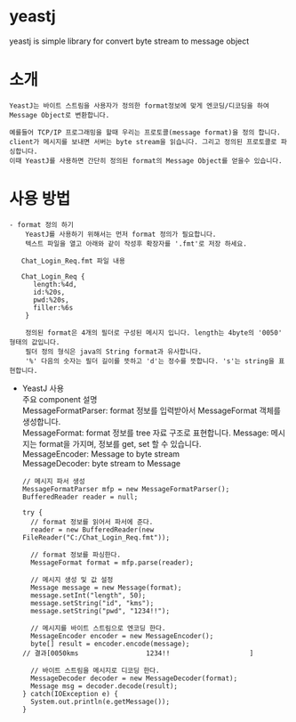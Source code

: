 # yeastj
yeastj is simple library for convert byte stream to message object

# 소개  
    YeastJ는 바이트 스트림을 사용자가 정의한 format정보에 맞게 엔코딩/디코딩을 하여 Message Object로 변환합니다.  
    
    예를들어 TCP/IP 프로그래밍을 할때 우리는 프로토콜(message format)을 정의 합니다.  
    client가 메시지를 보내면 서버는 byte stream을 읽습니다. 그리고 정의된 프로토콜로 파싱합니다.
    이때 YeastJ를 사용하면 간단히 정의된 format의 Message Object를 얻을수 있습니다.
   
 # 사용 방법 
    
    - format 정의 하기 
        YeastJ를 사용하기 위해서는 먼저 format 정의가 필요합니다.
        텍스트 파일을 열고 아래와 같이 작성후 확장자를 '.fmt'로 저장 하세요.
        
       Chat_Login_Req.fmt 파일 내용
       
       Chat_Login_Req {
          length:%4d,
          id:%20s,
          pwd:%20s,
          filler:%6s
        }
        
        정의된 format은 4개의 필더로 구성된 메시지 입니다. length는 4byte의 '0050' 형태의 값입니다.
        필더 정의 형식은 java의 String format과 유사합니다.
        '%' 다음의 숫자는 필더 길이를 뜻하고 'd'는 정수를 뜻합니다. 's'는 string을 표현합니다.
        
   - YeastJ 사용  
      주요 component 설명  
        MessageFormatParser: format 정보를 입력받아서 MessageFormat 객체를 생성합니다.  
        MessageFormat: format 정보를 tree 자료 구조로 표현합니다. 
        Message: 메시지는 format을 가지며, 정보를 get, set 할 수 있습니다.  
        MessageEncoder: Message to byte stream  
        MessageDecoder: byte stream to Message  
        
        ```
        // 메시지 파서 생성
        MessageFormatParser mfp = new MessageFormatParser();
        BufferedReader reader = null;
		
        try {
          // format 정보를 읽어서 파서에 준다.
          reader = new BufferedReader(new FileReader("C:/Chat_Login_Req.fmt"));
          
          // format 정보를 파싱한다.
          MessageFormat format = mfp.parse(reader);
          
          // 메시지 생성 및 값 설정
          Message message = new Message(format);
          message.setInt("length", 50);
          message.setString("id", "kms");
          message.setString("pwd", "1234!!");
          
          // 메시지를 바이트 스트림으로 엔코딩 한다.
          MessageEncoder encoder = new MessageEncoder();
          byte[] result = encoder.encode(message);
	  // 결과[0050kms                 1234!!                    ]

          // 바이트 스트림을 메시지로 디코딩 한다.
          MessageDecoder decoder = new MessageDecoder(format);
          Message msg = decoder.decode(result);
        } catch(IOException e) {
          System.out.println(e.getMessage());
        }
       ```
        
        
